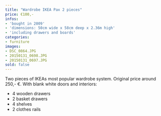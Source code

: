 ```yaml
---
title: "Wardrobe IKEA Pax 2 pieces"
price: €100,-
infos:
- 'bought in 2009'
- 'dimensions: 50cm wide x 58cm deep x 2.36m high'
- 'including drawers and boards'
categories:
- furniture
images:
- DSC_0864.JPG
- 20150131_0698.JPG
- 20150131_0697.JPG
sold: false
---
```


Two pieces of IKEAs most popular wardrobe system. Original price around 250,- €. With blank white doors and interiors:

- 4 wooden drawers
- 2 basket drawers
- 4 shelves
- 2 clothes rails
